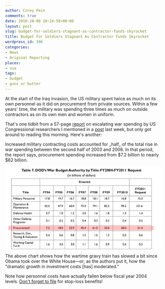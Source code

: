 ```yaml
---
author: Corey Pein
comments: true
date: 2010-10-08 10:24:58+00:00
layout: post
slug: budget-for-soldiers-stagnant-as-contractor-funds-skyrocket
title: Budget For Soldiers Stagnant As Contractor Funds Skyrocket
wordpress_id: 396
categories:
- News
- Original Reporting
places:
- usa
tags:
- budget
- guns or butter
---
```


At the start of the Iraq invasion, the US military spent twice as much on its own personnel as it did on procurement from private sources. Within a few years' time, the military was spending three times as much on outside contractors as on its own men and women in uniform.




That's one tidbit from a 57-page [report](http://opencrs.com/document/RL33110/2010-09-02/?25196) on escalating war spending by US Congressional researchers I mentioned in a [post](http://www.warisbusiness.com/2010/09/306/) last week, but only got around to reading this morning. Here's another:




<!-- more -->Increased military contracting costs accounted for _half_ of the total rise in war spending between the second half of 2003 and 2008. In that period, the report says, procurement spending increased from $7.2 billion to nearly $62 billion.




[![](/images/2010/10/CRS-procurement-war-spending-budget-chart.jpg)](/images/2010/10/CRS-procurement-war-spending-budget-chart.jpg)The above chart shows how the wartime gravy train has slowed a bit since Obama took over the White House—or, as the authors put it, how the "dramatic growth in investment costs [has] moderated."




Note how personnel costs have actually fallen below fiscal year 2004 levels. [Don't forget to file](http://www.herald-review.com/news/local/article_becf2f14-8fed-5a25-8804-ef62f9796004.html) for stop-loss benefits!
